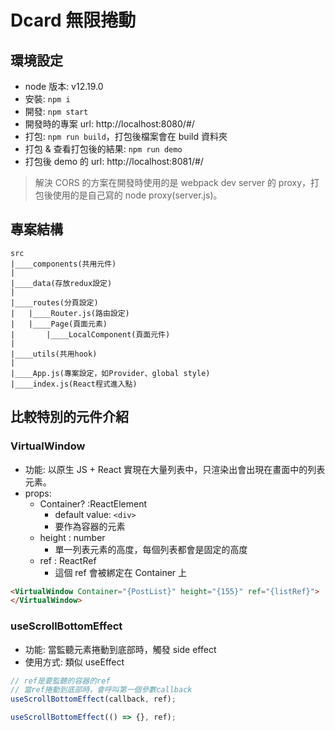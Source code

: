 # Dcard 無限捲動

## 環境設定

-   node 版本: v12.19.0
-   安裝: `npm i`
-   開發: `npm start`
-   開發時的專案 url: http://localhost:8080/#/
-   打包: `npm run build`，打包後檔案會在 build 資料夾
-   打包 & 查看打包後的結果: `npm run demo`
-   打包後 demo 的 url: http://localhost:8081/#/

> 解決 CORS 的方案在開發時使用的是 webpack dev server 的 proxy，打包後使用的是自己寫的 node proxy(server.js)。

## 專案結構

```
src
|____components(共用元件)
|
|____data(存放redux設定)
|
|____routes(分頁設定)
|	|____Router.js(路由設定)
|	|____Page(頁面元素)
|		|____LocalComponent(頁面元件)
|
|____utils(共用hook)
|
|____App.js(專案設定，如Provider、global style)
|____index.js(React程式進入點)

```

## 比較特別的元件介紹

### VirtualWindow

-   功能: 以原生 JS + React 實現在大量列表中，只渲染出會出現在畫面中的列表元素。
-   props:
    -   Container? :ReactElement
        -   default value: `<div>`
        -   要作為容器的元素
    -   height : number
        -   單一列表元素的高度，每個列表都會是固定的高度
    -   ref : ReactRef
        -   這個 ref 會被綁定在 Container 上

```html
<VirtualWindow Container="{PostList}" height="{155}" ref="{listRef}">
</VirtualWindow>
```

### useScrollBottomEffect

-   功能: 當監聽元素捲動到底部時，觸發 side effect
-   使用方式: 類似 useEffect

```javascript
// ref是要監聽的容器的ref
// 當ref捲動到底部時，會呼叫第一個參數callback
useScrollBottomEffect(callback, ref);

useScrollBottomEffect(() => {}, ref);
```
